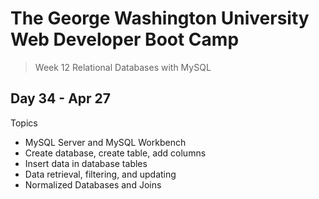 # **The George Washington University Web Developer Boot Camp**
> Week 12 Relational Databases with MySQL

## **Day 34 - Apr 27**
Topics
- MySQL Server and MySQL Workbench
- Create database, create table, add columns
- Insert data in database tables
- Data retrieval, filtering, and updating
- Normalized Databases and Joins